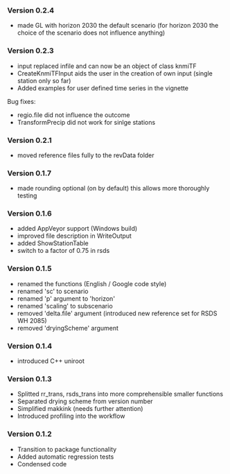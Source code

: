 ### Version 0.2.4

- made GL with horizon 2030 the default scenario (for horizon 2030 the choice
  of the scenario does not influence anything)
  
### Version 0.2.3

- input replaced infile and can now be an object of class knmiTF
- CreateKnmiTFInput aids the user in the creation of own input (single station
  only so far)
- Added examples for user defined time series in the vignette

Bug fixes:
- regio.file did not influence the outcome
- TransformPrecip did not work for sinlge stations
  
### Version 0.2.1

- moved reference files fully to the revData folder

### Version 0.1.7

- made rounding optional (on by default) this allows more thoroughly testing

### Version 0.1.6

- added AppVeyor support (Windows build)
- improved file description in WriteOutput
- added ShowStationTable
- switch to a factor of 0.75 in rsds

### Version 0.1.5

- renamed the functions (English / Google code style)
- renamed 'sc' to scenario
- renamed 'p' argument to 'horizon'
- renamed 'scaling' to subscenario
- removed 'delta.file' argument (introduced new reference set for RSDS WH 2085)
- removed 'dryingScheme' argument


### Version 0.1.4

- introduced C++ uniroot 

### Version 0.1.3

- Splitted rr_trans, rsds_trans into more comprehensible smaller functions
- Separated drying scheme from version number
- Simplified makkink (needs further attention)
- Introduced profiling into the workflow

### Version 0.1.2

- Transition to package functionality
- Added automatic regression tests
- Condensed code
